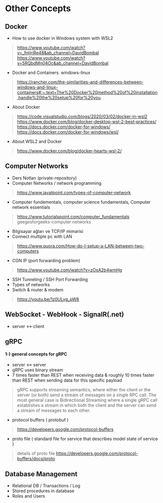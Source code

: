 
# Other Concepts

## Docker
* How to use docker in Windows system with WSL2
> https://www.youtube.com/watch?v=_fntjriRe48&ab_channel=DavidBombal <br/>
> https://www.youtube.com/watch?v=5RQbdMn04Oc&ab_channel=DavidBombal

* Docker and Containers. windows-linux 
> https://rancher.com/the-similarities-and-differences-between-windows-and-linux-containers#:~:text=The%20Docker%20method%20of%20installation,handle%20the%20setup%20for%20you.

* About Docker
> https://code.visualstudio.com/blogs/2020/03/02/docker-in-wsl2 <br/>
> https://www.docker.com/blog/docker-desktop-wsl-2-best-practices/ <br/>
> https://docs.docker.com/docker-for-windows/ <br/>
> https://docs.docker.com/docker-for-windows/wsl/

* About WSL2 and Docker
> https://www.docker.com/blog/docker-hearts-wsl-2/

## Computer Networks
* Ders Notları (private-repository)
* Computer Networks / network programming
> https://www.javatpoint.com/types-of-computer-network
* Computer fundementals, computer science fundamentals, Computer network essentials
> https://www.tutorialspoint.com/computer_fundamentals <br/>
> geegesforgeeks-computer networks 
* Bilgisayar ağları ve TCP/IP mimarisi
* Connect multiple pc with LAN
> https://www.quora.com/How-do-I-setup-a-LAN-between-two-computers
* CGN IP (port forwarding problem)
> https://www.youtube.com/watch?v=zOxA2b4wmHg
* SSH Tunneling / SSH Port Forwarding
* Types of networks
* Switch & router & modem 
> https://youtu.be/1z0ULvg_pW8

## WebSocket - WebHook - SignalR(.net)
* server <-> client

## gRPC
#### 1-) general concepts for gRPC
* server <-> server
* gRPC uses binary stream
* 7 times faster than REST when receiving data & roughly 10 times faster than REST when sending data for this specific payload
> gRPC supports streaming semantics, where either the client or the server (or both) send a stream of messages on a single RPC call. The most general case is Bidirectional Streaming where a single gRPC call establishes a stream in which both the client and the server can send a stream of messages to each other.
* protocol buffers ( protobuf ) 
> https://developers.google.com/protocol-buffers
* proto file ( standard file for service that describes model state of service )
> details of proto file https://developers.google.com/protocol-buffers/docs/proto

## Database Management
* Relational DB / Transactions / Log
* Stored procedures in database
* Roles and Users
